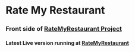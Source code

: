 # Rate My Restaurant

### Front side of [RateMyRestaurant Project](https://github.com/Maladie/RateMyRestaurant)

#### Latest Live version running at [RateMyRestaurant](https://rate-my-restaurant.herokuapp.com/)
